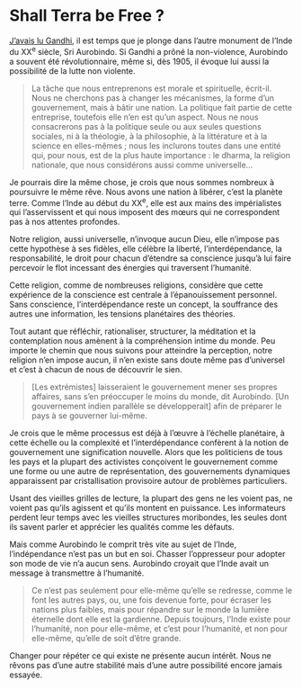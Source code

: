 # Shall Terra be Free ?

[J’avais lu Gandhi](https://tcrouzet.com/2007/04/25/gandhi-et-l%e2%80%99open-source/), il est temps que je plonge dans l’autre monument de l’Inde du XX<sup>e</sup> siècle, Sri Aurobindo. Si Gandhi a prôné la non-violence, Aurobindo a souvent été révolutionnaire, même si, dès 1905, il évoque lui aussi la possibilité de la lutte non violente.

> La tâche que nous entreprenons est morale et spirituelle, écrit-il. Nous ne cherchons pas à changer les mécanismes, la forme d’un gouvernement, mais à bâtir une nation. La politique fait partie de cette entreprise, toutefois elle n’en est qu’un aspect. Nous ne nous consacrerons pas à la politique seule ou aux seules questions sociales, ni à la théologie, à la philosophie, à la littérature et à la science en elles-mêmes ; nous les inclurons toutes dans une entité qui, pour nous, est de la plus haute importance : le dharma, la religion nationale, que nous considérons aussi comme universelle…

Je pourrais dire la même chose, je crois que nous sommes nombreux à poursuivre le même rêve. Nous avons une nation à libérer, c’est la planète terre. Comme l’Inde au début du XX<sup>e</sup>, elle est aux mains des impérialistes qui l’asservissent et qui nous imposent des mœurs qui ne correspondent pas à nos attentes profondes.

Notre religion, aussi universelle, n’invoque aucun Dieu, elle n’impose pas cette hypothèse à ses fidèles, elle célèbre la liberté, l’interdépendance, la responsabilité, le droit pour chacun d’étendre sa conscience jusqu’à lui faire percevoir le flot incessant des énergies qui traversent l’humanité.

Cette religion, comme de nombreuses religions, considère que cette expérience de la conscience est centrale à l’épanouissement personnel. Sans conscience, l’interdépendance reste un concept, la souffrance des autres une information, les tensions planétaires des théories.

Tout autant que réfléchir, rationaliser, structurer, la méditation et la contemplation nous amènent à la compréhension intime du monde. Peu importe le chemin que nous suivons pour atteindre la perception, notre religion n’en impose aucun, il n’en existe sans doute même pas d’universel et c’est à chacun de nous de découvrir le sien.

> \[Les extrémistes\] laisseraient le gouvernement mener ses propres affaires, sans s’en préoccuper le moins du monde, dit Aurobindo. \[Un gouvernement indien parallèle se développerait\] afin de préparer le pays à se gouverner lui-même.

Je crois que le même processus est déjà à l’œuvre à l’échelle planétaire, à cette échelle ou la complexité et l’interdépendance confèrent à la notion de gouvernement une signification nouvelle. Alors que les politiciens de tous les pays et la plupart des activistes conçoivent le gouvernement comme une forme ou une autre de représentation, des gouvernements dynamiques apparaissent par cristallisation provisoire autour de problèmes particuliers.

Usant des vieilles grilles de lecture, la plupart des gens ne les voient pas, ne voient pas qu’ils agissent et qu’ils montent en puissance. Les informateurs perdent leur temps avec les vieilles structures moribondes, les seules dont ils savent parler et apprécier les qualités comme les défauts.

Mais comme Aurobindo le comprit très vite au sujet de l’Inde, l’indépendance n’est pas un but en soi. Chasser l’oppresseur pour adopter son mode de vie n’a aucun sens. Aurobindo croyait que l’Inde avait un message à transmettre à l’humanité.

> Ce n’est pas seulement pour elle-même qu’elle se redresse, comme le font les autres pays, ou, une fois devenue forte, pour écraser les nations plus faibles, mais pour répandre sur le monde la lumière éternelle dont elle est la gardienne. Depuis toujours, l’Inde existe pour l’humanité, non pour elle-même, et c’est pour l’humanité, et non pour elle-même, qu’elle de soit d’être grande.

Changer pour répéter ce qui existe ne présente aucun intérêt. Nous ne rêvons pas d’une autre stabilité mais d’une autre possibilité encore jamais essayée.
